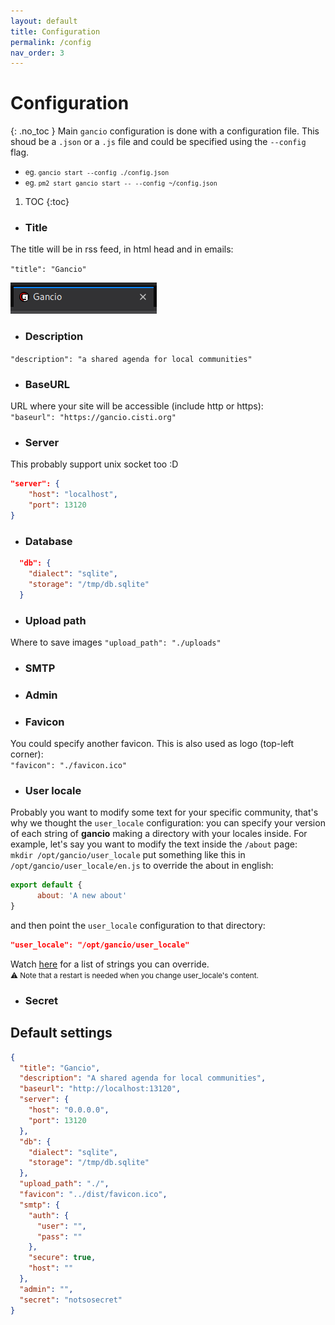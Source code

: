 ```yaml
---
layout: default
title: Configuration
permalink: /config
nav_order: 3
---
```


# Configuration
{: .no_toc }
Main `gancio` configuration is done with a configuration file.
This shoud be a `.json` or a `.js` file and could be specified using the `--config` flag.

- <small>eg. `gancio start --config ./config.json`</small>
- <small>eg. `pm2 start gancio start -- --config ~/config.json`</small>

1. TOC
{:toc}

- ### Title
The title will be in rss feed, in html head and in emails:

`"title": "Gancio"`

![title](assets/title.png)

- ### Description
`"description": "a shared agenda for local communities"`

- ### BaseURL
URL where your site will be accessible (include http or https):  
`"baseurl": "https://gancio.cisti.org"`

- ### Server
This probably support unix socket too :D

```json
"server": {
    "host": "localhost",
    "port": 13120
}
```

- ### Database
```json
  "db": {
    "dialect": "sqlite",
    "storage": "/tmp/db.sqlite"
  }
```
- ### Upload path
Where to save images
`"upload_path": "./uploads"`

- ### SMTP
- ### Admin
- ### Favicon
You could specify another favicon. This is also used as logo (top-left
corner):   
`"favicon": "./favicon.ico"`

- ### User locale
Probably you want to modify some text for your specific community, that's
why we thought the `user_locale` configuration: you can specify your version of
each string of **gancio** making a directory with your locales inside.
For example, let's say you want to modify the text inside the `/about`
page:  
`mkdir /opt/gancio/user_locale`
put something like this in `/opt/gancio/user_locale/en.js` to override the about in
english:  
```js
export default {
      about: 'A new about'
}
```  
and then point the `user_locale` configuration to that directory:  
```json
"user_locale": "/opt/gancio/user_locale"
```  
Watch [here](https://git.lattuga.net/cisti/gancio/src/master/locales) for a
list of strings you can override.  
<small>:warning: Note that a restart is needed when you change
user_locale's content.</small>

- ### Secret


## Default settings
```json
{
  "title": "Gancio",
  "description": "A shared agenda for local communities",
  "baseurl": "http://localhost:13120",
  "server": {
    "host": "0.0.0.0",
    "port": 13120
  },
  "db": {
    "dialect": "sqlite",
    "storage": "/tmp/db.sqlite"
  },
  "upload_path": "./",
  "favicon": "../dist/favicon.ico",
  "smtp": {
    "auth": {
      "user": "",
      "pass": ""
    },
    "secure": true,
    "host": ""
  },
  "admin": "",
  "secret": "notsosecret"
}
```
